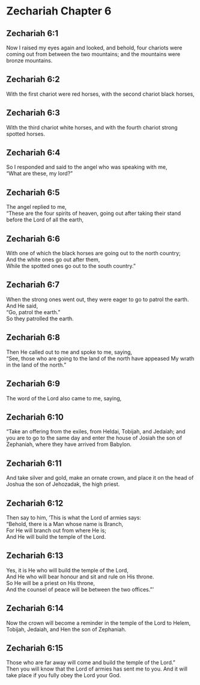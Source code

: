 # Zechariah Chapter 6

## Zechariah 6:1

Now I raised my eyes again and looked, and behold, four chariots were coming out from between the two mountains; and the mountains were bronze mountains.

## Zechariah 6:2

With the first chariot were red horses, with the second chariot black horses,

## Zechariah 6:3

With the third chariot white horses, and with the fourth chariot strong spotted horses.

## Zechariah 6:4

So I responded and said to the angel who was speaking with me,  
“What are these, my lord?”

## Zechariah 6:5

The angel replied to me,  
“These are the four spirits of heaven, going out after taking their stand before the Lord of all the earth,

## Zechariah 6:6

With one of which the black horses are going out to the north country;  
And the white ones go out after them,  
While the spotted ones go out to the south country.”

## Zechariah 6:7

When the strong ones went out, they were eager to go to patrol the earth. And He said,  
“Go, patrol the earth.”  
So they patrolled the earth.

## Zechariah 6:8

Then He called out to me and spoke to me, saying,  
“See, those who are going to the land of the north have appeased My wrath in the land of the north.”

## Zechariah 6:9

The word of the Lord also came to me, saying,

## Zechariah 6:10

“Take an offering from the exiles, from Heldai, Tobijah, and Jedaiah; and you are to go to the same day and enter the house of Josiah the son of Zephaniah, where they have arrived from Babylon.

## Zechariah 6:11

And take silver and gold, make an ornate crown, and place it on the head of Joshua the son of Jehozadak, the high priest.

## Zechariah 6:12

Then say to him, ‘This is what the Lord of armies says:  
“Behold, there is a Man whose name is Branch,  
For He will branch out from where He is;  
And He will build the temple of the Lord.

## Zechariah 6:13

Yes, it is He who will build the temple of the Lord,  
And He who will bear honour and sit and rule on His throne.  
So He will be a priest on His throne,  
And the counsel of peace will be between the two offices.”’

## Zechariah 6:14

Now the crown will become a reminder in the temple of the Lord to Helem, Tobijah, Jedaiah, and Hen the son of Zephaniah.

## Zechariah 6:15

Those who are far away will come and build the temple of the Lord.”  
Then you will know that the Lord of armies has sent me to you. And it will take place if you fully obey the Lord your God.
